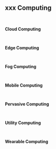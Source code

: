 ## xxx Computing ##

<br>

**Cloud Computing**

<br>

**Edge Computing**

<br>

**Fog Computing**

<br>

**Mobile Computing**

<br>

**Pervasive Computing**

<br>

**Utility Computing**

<br>

**Wearable Computing**

<br>
